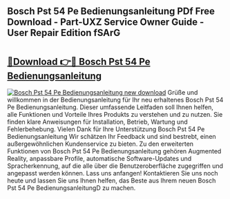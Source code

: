 ## Bosch Pst 54 Pe Bedienungsanleitung PDf Free Download - Part-UXZ Service Owner Guide - User Repair Edition fSArG

# <h2><a href="http://df2ln5.blite.top/?on=Bosch+Pst+54+Pe+Bedienungsanleitung">🔗Download 👉🔴 Bosch Pst 54 Pe Bedienungsanleitung</a></h2>

[![Bosch Pst 54 Pe Bedienungsanleitung new download](https://i.imgur.com/lujVjoI.png)](http://df2ln5.blite.top/?on=Bosch+Pst+54+Pe+Bedienungsanleitung)
Grüße und willkommen in der Bedienungsanleitung für Ihr neu erhaltenes Bosch Pst 54 Pe Bedienungsanleitung. Dieser umfassende Leitfaden soll Ihnen helfen, alle Funktionen und Vorteile Ihres Produkts zu verstehen und zu nutzen. Sie finden klare Anweisungen für Installation, Betrieb, Wartung und Fehlerbehebung. Vielen Dank für Ihre Unterstützung Bosch Pst 54 Pe Bedienungsanleitung Wir schätzen Ihr Feedback und sind bestrebt, einen außergewöhnlichen Kundenservice zu bieten. Zu den erweiterten Funktionen von Bosch Pst 54 Pe Bedienungsanleitung gehören Augmented Reality, anpassbare Profile, automatische Software-Updates und Spracherkennung, auf die alle über die Benutzeroberfläche zugegriffen und angepasst werden können. Lass uns anfangen! Kontaktieren Sie uns noch heute und lassen Sie uns Ihnen helfen, das Beste aus Ihrem neuen Bosch Pst 54 Pe BedienungsanleitungD zu machen.
